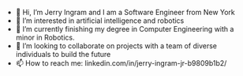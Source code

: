 - 👋 Hi, I’m Jerry Ingram and I am a Software Engineer from New York
- 👀 I’m interested in artificial intelligence and robotics
- 🌱 I’m currently finishing my degree in Computer Engineering with a minor in Robotics. 
- 💞️ I’m looking to collaborate on projects with a team of diverse individuals to build the future
- 📫 How to reach me: linkedin.com/in/jerry-ingram-jr-b9809b1b2/

<!---
jerryingra/jerryingra is a ✨ special ✨ repository because its `README.md` (this file) appears on your GitHub profile.
You can click the Preview link to take a look at your changes.
--->
